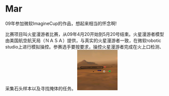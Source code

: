 Mar
===

09年参加微软ImagineCup的作品，想起来相当的怀念啊!

比赛项目叫火星漫游者比赛，从09年4月20开始到5月20号结束。火星漫游者模型由美国航空航天局（ＮＡＳＡ）提供，与真实的火星漫游者一致，在微软robotic studio上进行模拟操控。参赛选手要按要求，操控火星漫游者完成在火上口检测、采集石头样本以及寻找掩体的任务。 ![image](https://github.com/ZeroFM/Mar/raw/master/images/vision.bmp)
